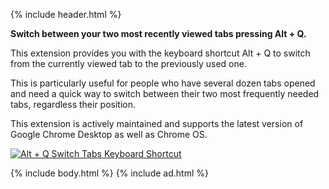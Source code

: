 {% include header.html %}

**Switch between your two most recently viewed tabs pressing Alt + Q.**

This extension provides you with the keyboard shortcut Alt + Q to switch from the currently viewed tab to the previously used one.

This is particularly useful for people who have several dozen tabs opened and need a quick way to switch between their two most frequently needed tabs, regardless their position.

This extension is actively maintained and supports the latest version of Google Chrome Desktop as well as Chrome OS.

[![Alt + Q Switch Tabs Keyboard Shortcut
](https://i.imgur.com/4g9w0CS.png)](https://chrome.google.com/webstore/detail/alt-%20-q-switch-tabs-keybo/odhjcgnlbagjllfbilicalpigimhdcll)

{% include body.html %}
{% include ad.html %}
